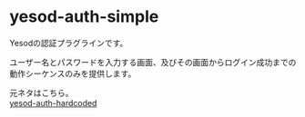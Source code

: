 # yesod-auth-simple

Yesodの認証プラグラインです。

ユーザー名とパスワードを入力する画面、及びその画面からログイン成功までの動作シーケンスのみを提供します。

元ネタはこちら。  
[yesod-auth-hardcoded](https://hackage.haskell.org/package/yesod-auth-1.4.12/docs/Yesod-Auth-Hardcoded.html)
